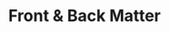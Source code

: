 --- 
abstract: '' 
authors: 
 - G Berdin
 -  GM Virzì
 -  G Mason
 -  P Piccinni
 -  S Day
 -  DN Cruz
 -  A Brendolan
 -  ...
doi: '' 
featured: false 
publication: '*Blood Purification*, 234' 
publication_short: '' 
publishDate: '2013-01-01' 
title: 'Front & Back Matter' 
url_code: '' 
url_dataset: '' 
url_pdf: '' 
url_poster: '' 
url_project: '' 
url_slides: '' 
url_source: '' 
url_video: '' 
---